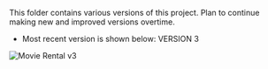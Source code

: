 This folder contains various versions of this project. Plan to continue making new and improved versions overtime.
* Most recent version is shown below: VERSION 3

![Movie Rental v3](https://user-images.githubusercontent.com/62902638/78942209-2c434080-7a87-11ea-931b-1a1d1786dbe2.gif)